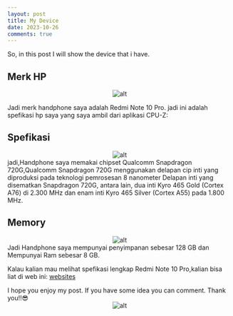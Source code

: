 ```yaml
---
layout: post
title: My Device
date: 2023-10-26
comments: true
---
```

So, in this post I will show the device that i have.

## Merk HP

<span style="display:block;text-align:center">![alt](https://cece987.github.io/assets/img/myDevice/device1[1].png)</span>

Jadi merk handphone saya adalah Redmi Note 10 Pro. jadi ini adalah spefikasi hp saya yang saya ambil dari aplikasi CPU-Z:

## Spefikasi
<span style="display:block;text-align:center">![alt](https://ivanafirmansyah.github.io/assets/img/myDevice/spek.png)</span>
jadi,Handphone saya memakai chipset Qualcomm Snapdragon 720G,Qualcomm Snapdragon 720G menggunakan delapan cip inti yang diproduksi pada teknologi pemrosesan 8 nanometer Delapan inti yang disematkan Snapdragon 720G, antara lain, dua inti Kyro 465 Gold (Cortex A76) di 2.300 MHz dan enam inti Kyro 465 Silver (Cortex A55) pada 1.800 MHz.

## Memory
<span style="display:block;text-align:center">![alt](https://ivanafirmansyah.github.io/assets/img/myDevice/ram.jpg)</span>
Jadi Handphone saya mempunyai penyimpanan sebesar 128 GB dan Mempunyai Ram sebesar 8 GB.

Kalau kalian mau melihat spefikasi lengkap Redmi Note 10 Pro,kalian bisa liat di web ini: [websites](https://www.gsmarena.com/xiaomi_redmi_note_10_pro-10662.php)


I hope you enjoy my post. If you have some idea you can comment. Thank you!!😎
<span style="display:block;text-align:center">![alt](https://ivanafirmansyah.github.io/assets/img/myDevice/meme.jpg)</span>
